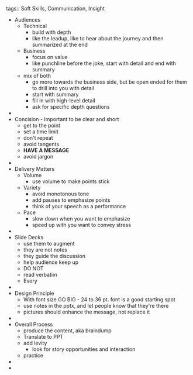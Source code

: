 tags:: Soft Skills, Communication, Insight

- Audiences
	- Technical
		- build with depth
		- like the leadup, like to hear about the journey and then summarized at the end
	- Business
		- focus on value
		- like punchline before the joke, start with detail and end with summary
	- mix of both
		- go more towards the business side, but be open ended for them to drill into you with detail
		- start with summary
		- fill in with high-level detail
		- ask for specific depth questions
-
- Concision - Important to be clear and short
	- get to the point
	- set a time limit
	- don't repeat
	- avoid tangents
	- **HAVE A MESSAGE**
	- avoid jargon
-
- Delivery Matters
	- Volume
		- use volume to make points stick
	- Variety
		- avoid monotonous tone
		- add pauses to emphasize points
		- think of your speech as a performance
	- Pace
		- slow down when you want to emphasize
		- speed up with you want to convey stress
-
- Slide Decks
	- use them to augment
	- they are not notes
	- they guide the discussion
	- help audience keep up
	- DO NOT
	- read verbatim
	- Every
-
- Design Principle
	- With font size GO BIG - 24 to 36 pt. font is a good starting spot
	- use notes in the pptx, and let people know that they're there
	- pictures should enhance the message, not replace it
-
- Overall Process
	- produce the content, aka braindump
	- Translate to PPT
	- add levity
		- look for story opportunities and interaction
	- practice
-
-